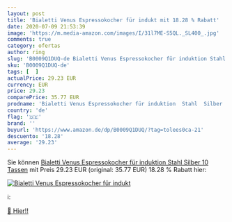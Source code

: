 ```yaml
---
layout: post
title: 'Bialetti Venus Espressokocher für indukt mit 18.28 % Rabatt'
date: 2020-07-09 21:53:39
image: 'https://m.media-amazon.com/images/I/31l7ME-S5QL._SL400_.jpg'
comments: true
category: ofertas
author: ring
slug: 'B0009Q1DUQ-de Bialetti Venus Espressokocher für induktion Stahl Silber...'
sku: 'B0009Q1DUQ-de'
tags: [  ]
actualPrice: 29.23 EUR
currency: EUR
price: 29.23
comparePrice: 35.77 EUR
prodname: 'Bialetti Venus Espressokocher für induktion  Stahl  Silber  10 Tassen'
country: 'de'
flag: '🇩🇪'
brand: ''
buyurl: 'https://www.amazon.de/dp/B0009Q1DUQ/?tag=tolees0ca-21'
descuento: '18.28'
average: '29.23'
---
```


Sie können [Bialetti Venus Espressokocher für induktion  Stahl  Silber  10 Tassen](https://www.amazon.de/dp/B0009Q1DUQ/?tag=tolees0ca-21) mit Preis 29.23 EUR (original: 35.77 EUR) 18.28 % Rabatt hier:

[![Bialetti Venus Espressokocher für indukt](https://m.media-amazon.com/images/I/31l7ME-S5QL._SL400_.jpg)](https://www.amazon.de/dp/B0009Q1DUQ/?tag=tolees0ca-21)

ℹ️:


[🛒 Hier!!](https://www.amazon.de/dp/B0009Q1DUQ/?tag=tolees0ca-21)
